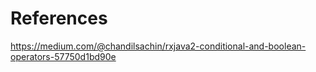 # References

https://medium.com/@chandilsachin/rxjava2-conditional-and-boolean-operators-57750d1bd90e
